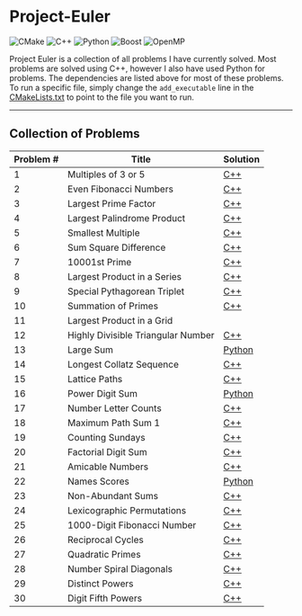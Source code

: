 # Project-Euler

![CMake](https://img.shields.io/badge/CMake-092E20?style=for-the-badge&logo=cmake&logoColor=white)
![C++](https://img.shields.io/badge/C++-00599C?style=for-the-badge&logo=C&logoColor=white)
![Python](https://img.shields.io/badge/Python-3776AB?style=for-the-badge&logo=Python&logoColor=white)
![Boost](https://img.shields.io/badge/Boost-F7901E?style=for-the-badge&logo=Boost&logoColor=white)
![OpenMP](https://img.shields.io/badge/OpenMP-Green?style=for-the-badge&logoColor=white)

Project Euler is a collection of all problems I have currently solved. Most problems are solved using C++,
however I also have used Python for problems. The dependencies are listed above for most of these problems.
To run a specific file, simply change the `add_executable` line in the [CMakeLists.txt](./CMakeLists.txt)
to point to the file you want to run.

---

## Collection of Problems


| Problem # | Title                             | Solution                  |
| ---       | ---                               | ---                       |
| 1         | Multiples of 3 or 5               | [C++](./1-10/1.cpp)       |
| 2         | Even Fibonacci Numbers            | [C++](./1-10/2.cpp)       |
| 3         | Largest Prime Factor              | [C++](./1-10/3.cpp)       |
| 4         | Largest Palindrome Product        | [C++](./1-10/4.cpp)       |
| 5         | Smallest Multiple                 | [C++](./1-10/5.cpp)       |
| 6         | Sum Square Difference             | [C++](./1-10/6.cpp)       |
| 7         | 10001st Prime                     | [C++](./1-10/7.cpp)       |
| 8         | Largest Product in a Series       | [C++](./1-10/8.cpp)       |
| 9         | Special Pythagorean Triplet       | [C++](./1-10/9.cpp)       |
| 10        | Summation of Primes               | [C++](./1-10/10.cpp)      |
| 11        | Largest Product in a Grid         |                           |
| 12        | Highly Divisible Triangular Number| [C++](./11-20/12.cpp)     |
| 13        | Large Sum                         | [Python](./11-20/13.py)   |
| 14        | Longest Collatz Sequence          | [C++](./11-20/14.cpp)     |
| 15        | Lattice Paths                     | [C++](./11-20/15.cpp)     |
| 16        | Power Digit Sum                   | [Python](./11-20/16.py)   |
| 17        | Number Letter Counts              | [C++](./11-20/17.cpp)     |
| 18        | Maximum Path Sum 1                | [C++](./11-20/18.cpp)     |
| 19        | Counting Sundays                  | [C++](./11-20/19.cpp)     |
| 20        | Factorial Digit Sum               | [C++](./11-20/20.cpp)     |
| 21        | Amicable Numbers                  | [C++](./21-30/21.cpp)     |
| 22        | Names Scores                      | [Python](./21-30/22.py)   |
| 23        | Non-Abundant Sums                 | [C++](./21-30/23.cpp)     |
| 24        | Lexicographic Permutations        | [C++](./21-30/24.cpp)     |
| 25        | 1000-Digit Fibonacci Number       | [C++](./21-30/25.cpp)     |
| 26        | Reciprocal Cycles                 | [C++](./21-30/26.cpp)     |
| 27        | Quadratic Primes                  | [C++](./21-30/27.cpp)     |
| 28        | Number Spiral Diagonals           | [C++](./21-30/28.cpp)     |
| 29        | Distinct Powers                   | [C++](./21-30/29.cpp)     |
| 30        | Digit Fifth Powers                | [C++](./21-30/30.cpp)     |
